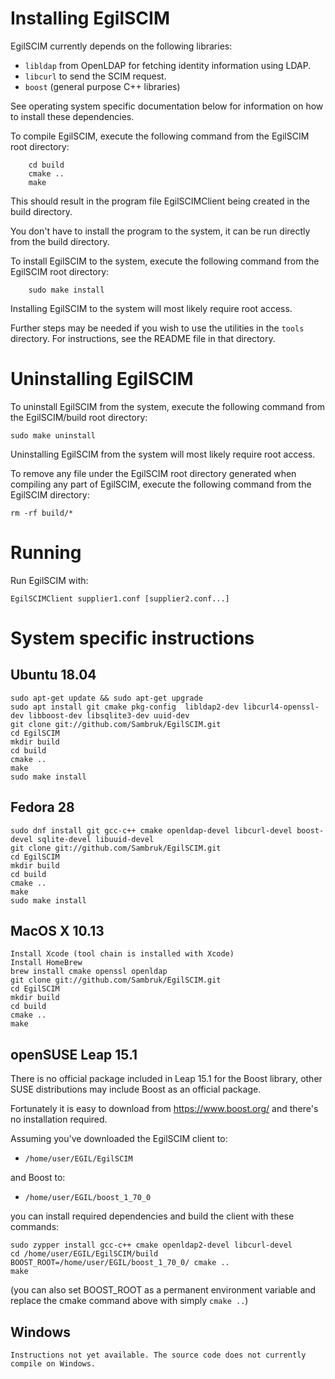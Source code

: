 # Installing EgilSCIM

EgilSCIM currently depends on the following libraries:

* `libldap` from OpenLDAP for fetching identity information using LDAP.
* `libcurl` to send the SCIM request.
* `boost` (general purpose C++ libraries)

See operating system specific documentation below for information
on how to install these dependencies.

To compile EgilSCIM, execute the following command from the
EgilSCIM root directory:

```
    cd build
    cmake ..
    make
```

This should result in the program file EgilSCIMClient being
created in the build directory.

You don't have to install the program to the system, it can be
run directly from the build directory.

To install EgilSCIM to the system, execute the following command
from the EgilSCIM root directory:

```
    sudo make install
```

Installing EgilSCIM to the system will most likely require root
access.

Further steps may be needed if you wish to use the utilities in
the ```tools``` directory. For instructions, see the README file
in that directory.

# Uninstalling EgilSCIM

To uninstall EgilSCIM from the system, execute the following
command from the EgilSCIM/build root directory:

```
sudo make uninstall
```

Uninstalling EgilSCIM from the system will most likely require root
access.

To remove any file under the EgilSCIM root directory generated when
compiling any part of EgilSCIM, execute the following command from
the EgilSCIM directory:

```
rm -rf build/*
```

# Running

Run EgilSCIM with:

```EgilSCIMClient supplier1.conf [supplier2.conf...]```

# System specific instructions

## Ubuntu 18.04
    sudo apt-get update && sudo apt-get upgrade
    sudo apt install git cmake pkg-config  libldap2-dev libcurl4-openssl-dev libboost-dev libsqlite3-dev uuid-dev
    git clone git://github.com/Sambruk/EgilSCIM.git
    cd EgilSCIM
    mkdir build
    cd build
    cmake ..
    make
    sudo make install

## Fedora 28
    sudo dnf install git gcc-c++ cmake openldap-devel libcurl-devel boost-devel sqlite-devel libuuid-devel
    git clone git://github.com/Sambruk/EgilSCIM.git
    cd EgilSCIM
    mkdir build
    cd build
    cmake ..
    make
    sudo make install
    
## MacOS X 10.13
    Install Xcode (tool chain is installed with Xcode)
    Install HomeBrew
    brew install cmake openssl openldap
    git clone git://github.com/Sambruk/EgilSCIM.git
    cd EgilSCIM
    mkdir build
    cd build
    cmake ..
    make

## openSUSE Leap 15.1

There is no official package included in Leap 15.1 for the Boost library,
other SUSE distributions may include Boost as an official package.
   
Fortunately it is easy to download from https://www.boost.org/ and there's
no installation required.

Assuming you've downloaded the EgilSCIM client to:

 * ```/home/user/EGIL/EgilSCIM```
 
and Boost to:

 * ```/home/user/EGIL/boost_1_70_0```

you can install required dependencies and build the client with these
commands:

```
sudo zypper install gcc-c++ cmake openldap2-devel libcurl-devel
cd /home/user/EGIL/EgilSCIM/build
BOOST_ROOT=/home/user/EGIL/boost_1_70_0/ cmake ..
make
```

(you can also set BOOST_ROOT as a permanent environment variable and
replace the cmake command above with simply ```cmake ..```)

## Windows
    Instructions not yet available. The source code does not currently compile on Windows.
